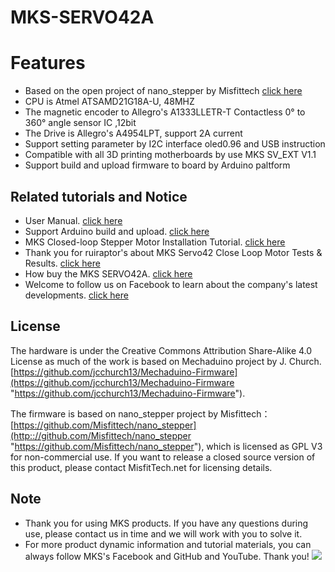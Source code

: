 # MKS-SERVO42A
# Features
- Based on the open project of nano_stepper by Misfittech [click here](https://github.com/Misfittech/nano_stepper)
- CPU is Atmel ATSAMD21G18A-U, 48MHZ
- The magnetic encoder to Allegro's A1333LLETR-T Contactless 0° to 360° angle sensor IC ,12bit
- The Drive is Allegro's A4954LPT, support 2A current
- Support setting parameter by I2C interface oled0.96 and USB instruction
- Compatible with all 3D printing motherboards by use MKS SV_EXT V1.1
- Support build and upload firmware to board by Arduino paltform

## Related tutorials and Notice
- User Manual. [click here](https://github.com/makerbase-mks/MKS-SERVO42A/wiki/MKS-SERVO42A-User-Manual)
- Support Arduino build and upload. [click here](https://github.com/makerbase-mks/MKS-SERVO42A/wiki/MKS-SERVO42A--firmware-build-and-upload-tutorial)
- MKS Closed-loop Stepper Motor Installation Tutorial. [click here](https://www.youtube.com/watch?v=mQyXR3hITy0)
- Thank you for ruiraptor's about MKS Servo42 Close Loop Motor Tests & Results. [click here](https://www.youtube.com/watch?v=R1TghZmE6Gs)
- How buy the MKS SERVO42A. [click here](https://www.aliexpress.com/item/32917408111.html?spm=2114.12010612.8148356.3.ea781b96kMAQsQ)
- Welcome to follow us on Facebook to learn about the company's latest developments. [click here](https://www.facebook.com/Makerbase.mks/)

## License
The hardware is under the Creative Commons Attribution Share-Alike 4.0 License as much of the work is based on Mechaduino project by J. Church.
 [https://github.com/jcchurch13/Mechaduino-Firmware](https://github.com/jcchurch13/Mechaduino-Firmware "https://github.com/jcchurch13/Mechaduino-Firmware"). 

The firmware is based on nano_stepper project by Misfittech：[https://github.com/Misfittech/nano_stepper](http:://github.com/Misfittech/nano_stepper "https://github.com/Misfittech/nano_stepper"), which is licensed as GPL V3 for non-commercial use. If you want to release a closed source version of this product, please contact MisfitTech.net for licensing details.
  
## Note
- Thank you for using MKS products. If you have any questions during use, please contact us in time and we will work with you to solve it.
- For more product dynamic information and tutorial materials, you can always follow MKS's Facebook and GitHub and YouTube. Thank you!
![](https://github.com/makerbase-mks/MKS-Robin-Nano/blob/master/hardware/Image/MKS_FGA.png)
